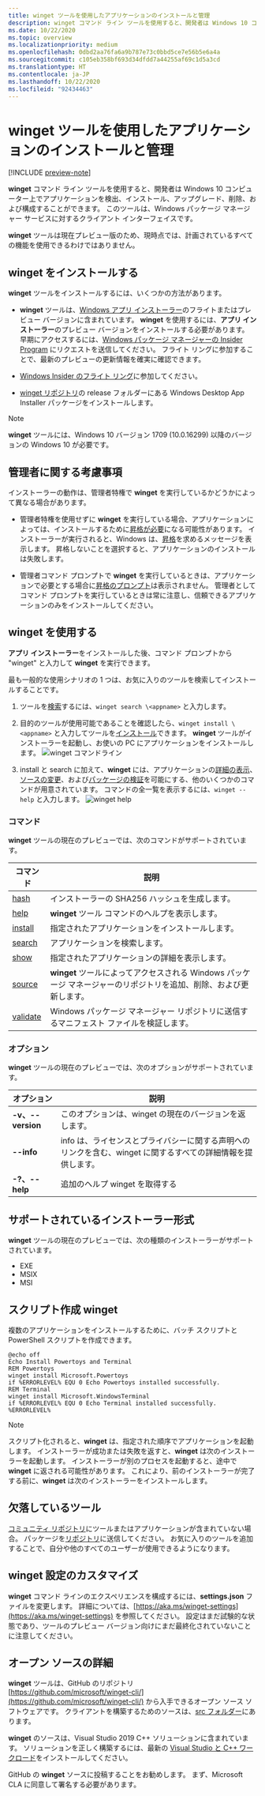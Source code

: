 ```yaml
---
title: winget ツールを使用したアプリケーションのインストールと管理
description: winget コマンド ライン ツールを使用すると、開発者は Windows 10 コンピューター上でアプリケーションを検出、インストール、アップグレード、削除、および構成することができます。
ms.date: 10/22/2020
ms.topic: overview
ms.localizationpriority: medium
ms.openlocfilehash: 0dbd2aa76fa6a9b787e73c0bbd5ce7e56b5e6a4a
ms.sourcegitcommit: c105eb358bf693d34dfdd7a44255af69c1d5a3cd
ms.translationtype: HT
ms.contentlocale: ja-JP
ms.lasthandoff: 10/22/2020
ms.locfileid: "92434463"
---
```

# <a name="use-the-winget-tool-to-install-and-manage-applications"></a>winget ツールを使用したアプリケーションのインストールと管理

[!INCLUDE [preview-note](../../includes/package-manager-preview.md)]

**winget** コマンド ライン ツールを使用すると、開発者は Windows 10 コンピューター上でアプリケーションを検出、インストール、アップグレード、削除、および構成することができます。 このツールは、Windows パッケージ マネージャー サービスに対するクライアント インターフェイスです。

**winget** ツールは現在プレビュー版のため、現時点では、計画されているすべての機能を使用できるわけではありません。

## <a name="install-winget"></a>winget をインストールする

**winget** ツールをインストールするには、いくつかの方法があります。

* **winget** ツールは、[Windows アプリ インストーラー](https://www.microsoft.com/p/app-installer/9nblggh4nns1?ocid=9nblggh4nns1_ORSEARCH_Bing&rtc=1&activetab=pivot:overviewtab)のフライトまたはプレビュー バージョンに含まれています。 **winget** を使用するには、**アプリ インストーラー**のプレビュー バージョンをインストールする必要があります。 早期にアクセスするには、[Windows パッケージ マネージャーの Insider Program](https://aka.ms/AppInstaller_InsiderProgram) にリクエストを送信してください。 フライト リングに参加することで、最新のプレビューの更新情報を確実に確認できます。

* [Windows Insider のフライト リング](https://insider.windows.com)に参加してください。

* [winget リポジトリ](https://github.com/microsoft/winget-cli)の release フォルダーにある Windows Desktop App Installer パッケージをインストールします。

> [!NOTE]
> **winget** ツールには、Windows 10 バージョン 1709 (10.0.16299) 以降のバージョンの Windows 10 が必要です。

## <a name="administrator-considerations"></a>管理者に関する考慮事項

インストーラーの動作は、管理者特権で **winget** を実行しているかどうかによって異なる場合があります。

* 管理者特権を使用せずに **winget** を実行している場合、アプリケーションによっては、インストールするために[昇格が必要](https://docs.microsoft.com/windows/security/identity-protection/user-account-control/)になる可能性があります。 インストーラーが実行されると、Windows は、[昇格](https://docs.microsoft.com/windows/security/identity-protection/user-account-control)を求めるメッセージを表示します。 昇格しないことを選択すると、アプリケーションのインストールは失敗します。  

* 管理者コマンド プロンプトで **winget** を実行しているときは、アプリケーションで必要とする場合に[昇格のプロンプト](/windows/security/identity-protection/user-account-control/how-user-account-control-works)は表示されません。 管理者としてコマンド プロンプトを実行しているときは常に注意し、信頼できるアプリケーションのみをインストールしてください。

## <a name="use-winget"></a>winget を使用する

**アプリ インストーラー**をインストールした後、コマンド プロンプトから "winget" と入力して **winget** を実行できます。

最も一般的な使用シナリオの 1 つは、お気に入りのツールを検索してインストールすることです。

1. ツールを[検索](search.md)するには、`winget search \<appname>` と入力します。
2. 目的のツールが使用可能であることを確認したら、`winget install \<appname>` と入力してツールを[インストール](install.md)できます。 **winget** ツールがインストーラーを起動し、お使いの PC にアプリケーションをインストールします。
    ![winget コマンドライン](images\install.png)

3. install と search に加えて、**winget** には、アプリケーションの[詳細の表示](show.md)、[ソースの変更](source.md)、および[パッケージの検証](validate.md)を可能にする、他のいくつかのコマンドが用意されています。 コマンドの全一覧を表示するには、`winget --help` と入力します。
    ![winget help](images\help.png)

### <a name="commands"></a>コマンド

**winget** ツールの現在のプレビューでは、次のコマンドがサポートされています。

| コマンド | 説明 |
|---------|-------------|
| [hash](hash.md) | インストーラーの SHA256 ハッシュを生成します。 |
| [help](help.md) | **winget** ツール コマンドのヘルプを表示します。 |
| [install](install.md) | 指定されたアプリケーションをインストールします。 |
| [search](search.md) | アプリケーションを検索します。 |
| [show](show.md) | 指定されたアプリケーションの詳細を表示します。 |
| [source](source.md) | **winget** ツールによってアクセスされる Windows パッケージ マネージャーのリポジトリを追加、削除、および更新します。 |
| [validate](validate.md) | Windows パッケージ マネージャー リポジトリに送信するマニフェスト ファイルを検証します。 |

### <a name="options"></a>オプション

**winget** ツールの現在のプレビューでは、次のオプションがサポートされています。

| オプション | 説明 |
|--------------|-------------|
| **-v、--version** | このオプションは、winget の現在のバージョンを返します。 |
| **--info** |  info は、ライセンスとプライバシーに関する声明へのリンクを含む、winget に関するすべての詳細情報を提供します。 |
| **-?、--help** |  追加のヘルプ winget を取得する |

## <a name="supported-installer-formats"></a>サポートされているインストーラー形式

**winget** ツールの現在のプレビューでは、次の種類のインストーラーがサポートされています。

* EXE
* MSIX
* MSI

## <a name="scripting-winget"></a>スクリプト作成 winget

複数のアプリケーションをインストールするために、バッチ スクリプトと PowerShell スクリプトを作成できます。

``` CMD
@echo off  
Echo Install Powertoys and Terminal  
REM Powertoys  
winget install Microsoft.Powertoys  
if %ERRORLEVEL% EQU 0 Echo Powertoys installed successfully.  
REM Terminal  
winget install Microsoft.WindowsTerminal  
if %ERRORLEVEL% EQU 0 Echo Terminal installed successfully.   %ERRORLEVEL%
```

> [!NOTE]
> スクリプト化されると、**winget** は、指定された順序でアプリケーションを起動します。 インストーラーが成功または失敗を返すと、**winget** は次のインストーラーを起動します。 インストーラーが別のプロセスを起動すると、途中で **winget** に返される可能性があります。 これにより、前のインストーラーが完了する前に、**winget** は次のインストーラーをインストールします。

## <a name="missing-tools"></a>欠落しているツール

[コミュニティ リポジトリ](../package/repository.md)にツールまたはアプリケーションが含まれていない場合。 パッケージを[リポジトリ](https://github.com/microsoft/winget-pkgs)に送信してください。 お気に入りのツールを追加することで、自分や他のすべてのユーザーが使用できるようになります。

## <a name="customize-winget-settings"></a>winget 設定のカスタマイズ

**winget** コマンド ラインのエクスペリエンスを構成するには、**settings.json** ファイルを変更します。 詳細については、[https://aka.ms/winget-settings](https://aka.ms/winget-settings) を参照してください。 設定はまだ試験的な状態であり、ツールのプレビュー バージョン向けにまだ最終化されていないことに注意してください。

## <a name="open-source-details"></a>オープン ソースの詳細

**winget** ツールは、GitHub のリポジトリ [https://github.com/microsoft/winget-cli/](https://github.com/microsoft/winget-cli/) から入手できるオープン ソース ソフトウェアです。 クライアントを構築するためのソースは、[src フォルダー](https://github.com/microsoft/winget-cli/tree/master/src)にあります。

**winget** のソースは、Visual Studio 2019 C++ ソリューションに含まれています。 ソリューションを正しく構築するには、最新の [Visual Studio と C++ ワークロード](https://visualstudio.microsoft.com/downloads/)をインストールしてください。

GitHub の **winget** ソースに投稿することをお勧めします。 まず、Microsoft CLA に同意して署名する必要があります。

